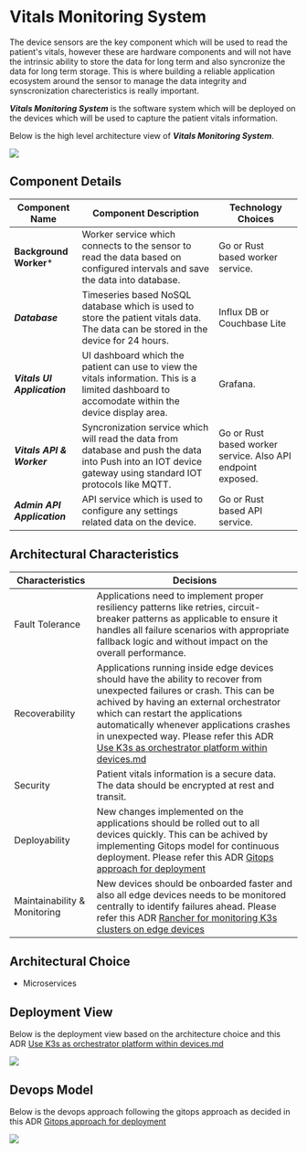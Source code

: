 # Vitals Monitoring System

The device sensors are the key component which will be used to read the patient's vitals, however these are hardware components and will not have the intrinsic ability to store the data for long term and also syncronize the data for long term storage. This is where building a reliable application ecosystem around the sensor to manage the data integrity and synscronization charecteristics is really important.

***Vitals Monitoring System*** is the software system which will be deployed on the devices which will be used to capture the patient vitals information.

Below is the high level architecture view of ***Vitals Monitoring System***.

![](https://github.com/infy-archs-katas/monitorme/blob/main/diagrams/VMS-C4ContainerView.png)

## Component Details

| Component Name  | Component Description | Technology Choices |
| ------------- | ------------- | ------------- |
| **Background Worker***  | Worker service which connects to the sensor to read the data based on configured intervals and save the data into database.  | Go or Rust based worker service.  |
| ***Database***  | Timeseries based NoSQL database which is used to store the patient vitals data. The data can be stored in the device for 24 hours. | Influx DB or Couchbase Lite  |
| ***Vitals UI Application***  | UI dashboard which the patient can use to view the vitals information. This is a limited dashboard to accomodate within the device display area.  | Grafana.  |
| ***Vitals API & Worker***  | Syncronization service which will read the data from database and push the data into Push into an IOT device gateway using standard IOT protocols like MQTT.  | Go or Rust based worker service. Also API endpoint exposed.   |
| ***Admin API Application***  | API service which is used to configure any settings related data on the device.  | Go or Rust based API service.  |


## Architectural Characteristics

| Characteristics  | Decisions |
| ------------- | ------------- |
| Fault Tolerance  | Applications need to implement proper resiliency patterns like retries, circuit-breaker patterns as applicable to ensure it handles all failure scenarios with appropriate fallback logic and without impact on the overall performance.  |
| Recoverability  | Applications running inside edge devices should have the ability to recover from unexpected failures or crash. This can be achived by having an external orchestrator which can restart the applications automatically whenever applications crashes in unexpected way. Please refer this ADR [Use K3s as orchestrator platform within devices.md](https://github.com/infy-archs-katas/monitorme/blob/main/ADRs/Use%20K3s%20as%20orchestrator%20platform%20within%20devices.md) |
| Security  | Patient vitals information is a secure data. The data should be encrypted at rest and transit.  |
| Deployability  | New changes implemented on the applications should be rolled out to all devices quickly. This can be achived by implementing Gitops model for continuous deployment. Please refer this ADR [Gitops approach for deployment](https://github.com/infy-archs-katas/monitorme/blob/main/ADRs/Gitops%20approach%20for%20deployment.md) |
| Maintainability & Monitoring  | New devices should be onboarded faster and also all edge devices needs to be monitored centrally to identify failures ahead. Please refer this ADR [Rancher for monitoring K3s clusters on edge devices](https://github.com/infy-archs-katas/monitorme/blob/main/ADRs/Rancher%20for%20monitoring%20K3s%20clusters%20on%20edge%20devices.md) |


## Architectural Choice

- Microservices

## Deployment View
Below is the deployment view based on the architecture choice and this ADR [Use K3s as orchestrator platform within devices.md](https://github.com/infy-archs-katas/monitorme/blob/main/ADRs/Use%20K3s%20as%20orchestrator%20platform%20within%20devices.md)

![](https://github.com/infy-archs-katas/monitorme/blob/main/diagrams/VMS-DeploymentView.png)

## Devops Model
Below is the devops approach following the gitops approach as decided in this ADR [Gitops approach for deployment](https://github.com/infy-archs-katas/monitorme/blob/main/ADRs/Gitops%20approach%20for%20deployment.md)

![](https://github.com/infy-archs-katas/monitorme/blob/main/diagrams/VMS-DevopsView.png)


